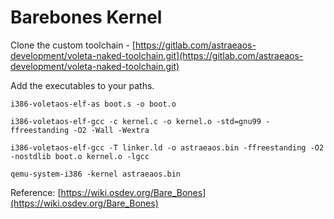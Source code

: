 # Barebones Kernel

Clone the custom toolchain - [https://gitlab.com/astraeaos-development/voleta-naked-toolchain.git](https://gitlab.com/astraeaos-development/voleta-naked-toolchain.git)

Add the executables to your paths.

`i386-voletaos-elf-as boot.s -o boot.o`

`i386-voletaos-elf-gcc -c kernel.c -o kernel.o -std=gnu99 -ffreestanding -O2 -Wall -Wextra`

`i386-voletaos-elf-gcc -T linker.ld -o astraeaos.bin -ffreestanding -O2 -nostdlib boot.o kernel.o -lgcc`

`qemu-system-i386 -kernel astraeaos.bin`

Reference: [https://wiki.osdev.org/Bare_Bones](https://wiki.osdev.org/Bare_Bones)